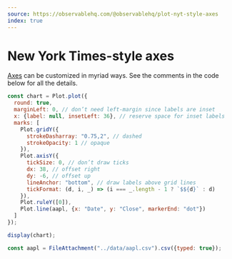 ```yaml
---
source: https://observablehq.com/@observablehq/plot-nyt-style-axes
index: true
---
```


# New York Times-style axes

[Axes](https://observablehq.com/plot/marks/axis) can be customized in myriad ways. See the comments in the code below for all the details.

```js echo
const chart = Plot.plot({
  round: true,
  marginLeft: 0, // don’t need left-margin since labels are inset
  x: {label: null, insetLeft: 36}, // reserve space for inset labels
  marks: [
    Plot.gridY({
      strokeDasharray: "0.75,2", // dashed
      strokeOpacity: 1 // opaque
    }),
    Plot.axisY({
      tickSize: 0, // don’t draw ticks
      dx: 38, // offset right
      dy: -6, // offset up
      lineAnchor: "bottom", // draw labels above grid lines
      tickFormat: (d, i, _) => (i === _.length - 1 ? `$${d}` : d)
    }),
    Plot.ruleY([0]),
    Plot.line(aapl, {x: "Date", y: "Close", markerEnd: "dot"})
  ]
});

display(chart);
```

```js echo
const aapl = FileAttachment("../data/aapl.csv").csv({typed: true});
```

